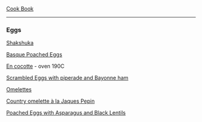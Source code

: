 
[Cook Book](https://github.com/vmsmith/CookBook/blob/master/README.md)  

-----  

### Eggs  

[Shakshuka](https://github.com/vmsmith/CookBook/blob/master/eggs_shakshuka.md)  

[Basque Poached Eggs](https://github.com/vmsmith/CookBook/blob/master/eggs_poached_basque.md)  

[En cocotte]() - oven 190C  

[Scrambled Eggs with piperade and Bayonne ham]()  

[Omelettes](https://github.com/vmsmith/CookBook/blob/master/eggs_omelettes.md)  

[Country omelette à la Jaques Pepin](https://github.com/vmsmith/CookBook/blob/master/eggs_omelette-country-pepin.md)  

[Poached Eggs with Asparagus and Black Lentils](https://github.com/vmsmith/CookBook/blob/master/eggs_poached_asparaus-black-lentils.md)  
